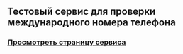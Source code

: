 ## Тестовый сервис для проверки международного номера телефона

### **[Просмотреть страницу сервиса][reference]**

[reference]: https://valid-num.arttyr.ru